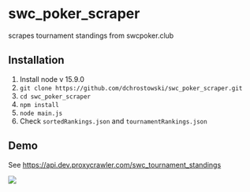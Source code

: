 # swc_poker_scraper

scrapes tournament standings from swcpoker.club


## Installation
1. Install node v 15.9.0
2. `git clone https://github.com/dchrostowski/swc_poker_scraper.git`
3. `cd swc_poker_scraper`
4. `npm install`
5. `node main.js`
6. Check `sortedRankings.json` and `tournamentRankings.json`

## Demo
See https://api.dev.proxycrawler.com/swc_tournament_standings


<img src="https://cybergrime.net/swcdemo.png" />
